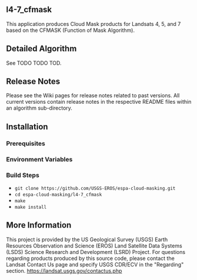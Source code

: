 ## l4-7_cfmask

This application produces Cloud Mask products for Landsats 4, 5, and 7 based
on the CFMASK (Function of Mask Algorithm).

## Detailed Algorithm
See TODO TODO TOD.

## Release Notes
Please see the Wiki pages for release notes related to past versions.
All current versions contain release notes in the respective README files
within an algorithm sub-directory.

## Installation

### Prerequisites

### Environment Variables

### Build Steps
* `git clone https://github.com/USGS-EROS/espa-cloud-masking.git`
* `cd espa-cloud-masking/l4-7_cfmask`
* `make`
* `make install`

## More Information
This project is provided by the US Geological Survey (USGS) Earth Resources
Observation and Science (EROS) Land Satellite Data Systems (LSDS) Science
Research and Development (LSRD) Project. For questions regarding products
produced by this source code, please contact the Landsat Contact Us page and
specify USGS CDR/ECV in the "Regarding" section.
https://landsat.usgs.gov/contactus.php 
